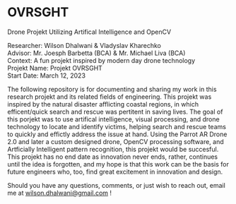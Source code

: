 # OVRSGHT
Drone Projekt Utilizing Artifical Intelligence and OpenCV

Researcher: Wilson Dhalwani & Vladyslav Kharechko <br />
Advisor: Mr. Joesph Barbetta (BCA) & Mr. Michael Liva (BCA) <br />
Context: A fun projekt inspired by modern day drone technology <br />
Projekt Name: Projekt OVRSGHT <br />
Start Date: March 12, 2023 <br />

The following repository is for documenting and sharing my work in this research projekt and its related fields of engineering. This projekt was inspired by the natural disaster afflicting coastal regions, in which efficent/quick search and rescue was pertitent in saving lives. The goal of this porjekt was to use artifical intelligence, visual processing, and drone technology to locate and identify victims, helping search and rescue teams to quickly and effictly address the issue at hand. Using the Parrot AR Drone 2.0 and later a custom designed drone, OpenCV processing software, and Artficially Intelligent pattern recognition, this projekt would be succesful. This projekt has no end date as innovation never ends, rather, continues until the idea is forgotten, and my hope is that this work can be the basis for future engineers who, too, find great excitement in innovation and design. <br />

Should you have any questions, comments, or just wish to reach out, email me at wilson.dhalwani@gmail.com !

